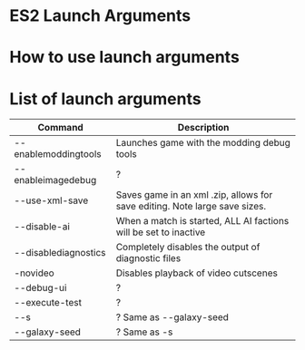 # ES2 Launch Arguments

# How to use launch arguments

# List of launch arguments

| Command              | Description                                                                |
|----------------------|----------------------------------------------------------------------------|
| --enablemoddingtools | Launches game with the modding debug tools                                 |
| --enableimagedebug   | ?                                                                          |
| --use-xml-save       | Saves game in an xml .zip, allows for save editing. Note large save sizes. |
| --disable-ai         | When a match is started, ALL AI factions will be set to inactive           |
| --disablediagnostics | Completely disables the output of diagnostic files                         |
| -novideo             | Disables playback of video cutscenes                                       |
| --debug-ui           | ?                                                                          |
| --execute-test       | ?                                                                          |
| --s                  | ? Same as --galaxy-seed                                                    |
| --galaxy-seed        | ? Same as -s                                                               |
